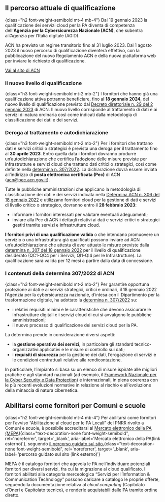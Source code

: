 ## Il percorso attuale di qualificazione
{class="h2 font-weight-semibold mt-4 mb-4"}
Dal 19 gennaio 2023 la qualificazione dei servizi cloud per la PA diventa di competenza dell’**Agenzia per la Cybersicurezza Nazionale (ACN)**, che subentra all’Agenzia per l’Italia digitale (AGID).

ACN ha previsto un regime transitorio fino al 31 luglio 2023. Dal 1 agosto 2023 il nuovo percorso di qualificazione diventerà effettivo, con la pubblicazione del nuovo Regolamento ACN e della nuova piattaforma web per inviare le richieste di qualificazione.

<div class="col-12 text-center mt-3 mb-5">
<a href="https://acn.gov.it" class="btn btn-primary" target="_blank">Vai al sito di ACN</a>
</div>

### Il nuovo livello di qualificazione
{class="h3 font-weight-semibold mt-2 mb-2"}
I fornitori che hanno già una qualificazione attiva potranno beneficiare, fino al **18 gennaio 2024**, del nuovo livello di qualificazione previsto dal [Decreto direttoriale n. 29 del 2 gennaio 2023](https://www.acn.gov.it/DecretodirettorialeQualificazioneServiziCloud2genn23DEFsigned.pdf) di ACN. Il nuovo livello corrisponde al trattamento di dati e ai servizi di natura ordinaria così come indicati dalla metodologia di classificazione dei dati e dei servizi.

### Deroga al trattamento e autodichiarazione
{class="h3 font-weight-semibold mt-2 mb-2"}
Per i fornitori che trattano dati e servizi critici o strategici è prevista una deroga per il trattamento fino al **30 aprile 2023**. Entro quella data i fornitori dovranno produrre un’autodichiarazione che certifica l’adozione delle misure previste per infrastrutture e servizi cloud che trattano dati critici o strategici, così come definite nella [determina n. 307/2022](https://assets.innovazione.gov.it/1642694131-det_307_cloud_ulteriorilerqc_20220118.pdf). La dichiarazione dovrà essere inviata all’indirizzo di **posta elettronica certificata (Pec)** di ACN ([acn@pec.acn.gov.it](mailto:acn@pec.acn.gov.it)).

Tutte le pubbliche amministrazioni che applicano la metodologia di classificazione dei dati e dei servizi indicata nella [Determina ACN n. 306 del 18 gennaio 2022](https://assets.innovazione.gov.it/1642693979-det_306_cloud_modclass_20220118.pdf) e utilizzano fornitori cloud per la gestione di dati e servizi di livello critico o strategico, dovranno entro il **28 febbraio 2023**:
* informare i fornitori interessati per valutare eventuali adeguamenti;
* inviare alla Pec di ACN i dettagli relativi ai dati e servizi critici o strategici gestiti tramite servizi e infrastrutture cloud. 

**I fornitori privi di una qualificazione valida** o che intendano promuovere un servizio o una infrastruttura già qualificati possono inviare ad ACN un’autodichiarazione che attesta di aver attuato le misure previste dalla [determina n. 307 del 18 gennaio 2022](https://assets.innovazione.gov.it/1642694131-det_307_cloud_ulteriorilerqc_20220118.pdf) per il livello di qualificazione desiderato (QC1-QC4 per i Servizi, QI1-QI4 per le Infrastrutture). La qualificazione sarà valida per 12 mesi a partire dalla data di concessione.

### I contenuti della determina 307/2022 di ACN
{class="h3 font-weight-semibold mt-2 mb-2"}
Per garantire opportuna protezione ai dati e ai servizi strategici, critici e ordinari, il 18 gennaio 2022 l’Agenzia per la cybersicurezza nazionale, d’intesa con il Dipartimento per la trasformazione digitale, ha adottato la [determina n. 307/2022](https://assets.innovazione.gov.it/1642694131-det_307_cloud_ulteriorilerqc_20220118.pdf) su:
* i relativi requisiti minimi e le caratteristiche che devono assicurare le infrastrutture digitali e i servizi cloud di cui si avvalgono le pubbliche amministrazioni;
* il nuovo processo di qualificazione dei servizi cloud per la PA.

La determina prende in considerazione diversi aspetti:
* la **gestione operativa dei servizi**, in particolare gli standard tecnico-organizzativi applicativi e le misure di controllo sui dati;
* i **requisiti di sicurezza** per la gestione dei dati, l’erogazione di servizi e le condizioni contrattuali relative alla rendicontazione.

In particolare, l’impianto si basa su un elenco di misure ispirate alle migliori pratiche e agli standard nazionali (ad esempio, il [Framework Nazionale per la Cyber Security e Data Protection](https://www.cybersecurityframework.it/)) e internazionali, in piena coerenza con le più recenti evoluzioni normative in relazione al rischio e all’evoluzione della minaccia di natura cibernetica.

## Abilitarsi come fornitori per Comuni e scuole
{class="h2 font-weight-semibold mt-4 mb-4"}
Per abilitarsi come fornitori per l’avviso “Abilitazione al cloud per le PA Locali” del PNRR rivolto a Comuni e scuole, è possibile accreditarsi al [Mercato elettronico della PA (MEPA)](https://www.acquistinretepa.it){class="text-decoration-none font-weight-semibold", rel='noreferrer', target='_blank', aria-label='Mercato elettronico della PA(link esterno)'}, seguendo [il percorso guidato sul sito.](https://www.acquistinretepa.it/opencms/opencms/come_vendere.html){class="text-decoration-none font-weight-semibold", rel='noreferrer', target='_blank', aria-label='percorso guidato sul sito (link esterno)'}

MEPA è il catalogo fornitori che agevola le PA nell’individuare potenziali fornitori per diversi servizi, fra cui la migrazione al cloud qualificato. I fornitori abilitati alla categoria merceologica “Servizi per l’Information & Communication Technology” possono caricare a catalogo le proprie offerte, seguendo la documentazione relativa al _cloud computing_ (Capitolato d’Oneri e Capitolato tecnico), e renderle acquistabili dalle PA tramite ordine diretto.